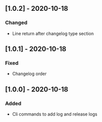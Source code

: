 ## [1.0.2] - 2020-10-18
### Changed
- Line return after changelog type section

## [1.0.1] - 2020-10-18
### Fixed
- Changelog order

## [1.0.0] - 2020-10-18
### Added
- Cli commands to add log and release logs
